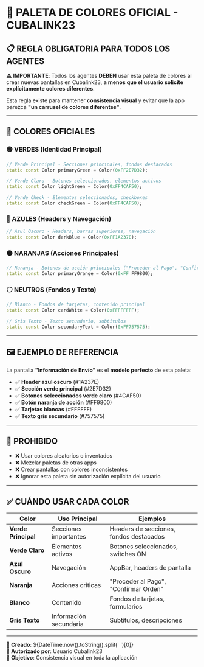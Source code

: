 # 🎨 PALETA DE COLORES OFICIAL - CUBALINK23

## 📋 **REGLA OBLIGATORIA PARA TODOS LOS AGENTES**

**⚠️ IMPORTANTE**: Todos los agentes **DEBEN** usar esta paleta de colores al crear nuevas pantallas en Cubalink23, **a menos que el usuario solicite explícitamente colores diferentes**.

Esta regla existe para mantener **consistencia visual** y evitar que la app parezca **"un carrusel de colores diferentes"**.

---

## 🎨 **COLORES OFICIALES**

### **🟢 VERDES (Identidad Principal)**
```dart
// Verde Principal - Secciones principales, fondos destacados
static const Color primaryGreen = Color(0xFF2E7D32);

// Verde Claro - Botones seleccionados, elementos activos
static const Color lightGreen = Color(0xFF4CAF50);

// Verde Check - Elementos seleccionados, checkboxes
static const Color checkGreen = Color(0xFF4CAF50);
```

### **🔵 AZULES (Headers y Navegación)**
```dart
// Azul Oscuro - Headers, barras superiores, navegación
static const Color darkBlue = Color(0xFF1A237E);
```

### **🟠 NARANJAS (Acciones Principales)**
```dart
// Naranja - Botones de acción principales ("Proceder al Pago", "Confirmar")
static const Color primaryOrange = Color(0xFF FF9800);
```

### **⚪ NEUTROS (Fondos y Texto)**
```dart
// Blanco - Fondos de tarjetas, contenido principal
static const Color cardWhite = Color(0xFFFFFFFF);

// Gris Texto - Texto secundario, subtítulos
static const Color secondaryText = Color(0xFF757575);
```

---

## 🖼️ **EJEMPLO DE REFERENCIA**

La pantalla **"Información de Envío"** es el **modelo perfecto** de esta paleta:

- ✅ **Header azul oscuro** (#1A237E)
- ✅ **Sección verde principal** (#2E7D32) 
- ✅ **Botones seleccionados verde claro** (#4CAF50)
- ✅ **Botón naranja de acción** (#FF9800)
- ✅ **Tarjetas blancas** (#FFFFFF)
- ✅ **Texto gris secundario** (#757575)

---

## 🚫 **PROHIBIDO**

- ❌ Usar colores aleatorios o inventados
- ❌ Mezclar paletas de otras apps
- ❌ Crear pantallas con colores inconsistentes
- ❌ Ignorar esta paleta sin autorización explícita del usuario

---

## ✅ **CUÁNDO USAR CADA COLOR**

| Color | Uso Principal | Ejemplos |
|-------|---------------|----------|
| **Verde Principal** | Secciones importantes | Headers de secciones, fondos destacados |
| **Verde Claro** | Elementos activos | Botones seleccionados, switches ON |
| **Azul Oscuro** | Navegación | AppBar, headers de pantalla |
| **Naranja** | Acciones críticas | "Proceder al Pago", "Confirmar Orden" |
| **Blanco** | Contenido | Fondos de tarjetas, formularios |
| **Gris Texto** | Información secundaria | Subtítulos, descripciones |

---

**📅 Creado**: ${DateTime.now().toString().split(' ')[0]}  
**👤 Autorizado por**: Usuario Cubalink23  
**🎯 Objetivo**: Consistencia visual en toda la aplicación
